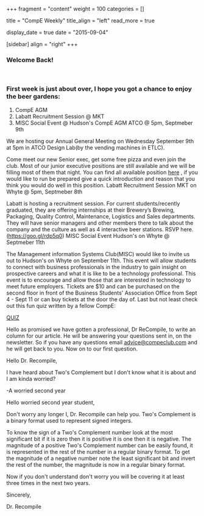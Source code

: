 
+++
fragment = "content"
weight = 100
categories = []

title = "CompE Weekly"
title_align = "left"
read_more = true

display_date = true
date = "2015-09-04" 

[sidebar]
  align = "right"
+++
    
### Welcome Back!


</br>

### First week is just about over, I hope you got a chance to enjoy the beer gardens:


1. CompE AGM
2. Labatt Recruitment Session @ MKT
3. MISC Social Event @ Hudson's
CompE AGM
ATCO @ 5pm, Septmeber 9th

We are hosting our Annual General Meeting on Wednesday September 9th at 5pm in ATCO Design Lab(by the vending machines in ETLC).

Come meet our new Senior exec, get some free pizza and even join the club. Most of our junior executive positions are still available and we will be filling most of them that night. You can find all available position [here](http://www.compeclub.com/about-us/) , if you would like to run be prepared give a quick introduction and reason that you think you would do well in this position.
Labatt Recruitment Session
MKT on Whyte @ 5pm, Septmeber 8th

Labatt is hosting a recruitment session. For current students/recently graduated, they are offering internships at their Brewery’s Brewing, Packaging, Quality Control, Maintenance, Logistics and Sales departments. They will have senior managers and other members there to talk about the company and the culture as well as 4 interactive beer stations.
RSVP here. (https://goo.gl/rdp5q0)
MISC Social Event
Hudson's on Whyte @ Septmeber 11th

The Management information Systems Club(MISC) would like to invite us out to Hudson's on Whyte on September 11th. This event will allow students to connect with business professionals in the industry to gain insight on prospective careers and what it is like to be a technology professional. This event is to encourage and allow those that are interested in technology to meet future employers.
Tickets are $10 and can be purchased on the second floor in front of the Business Students' Association Office from Sept 4 - Sept 11 or can buy tickets at the door the day of.
Last but not least check out this fun quiz written by a fellow CompE:

[QUIZ ](http://quiz.pandarose.ca/programming)

Hello as promised we have gotten a professional, Dr ReCompile, to write an column for our article. He will be answering your questions sent in, on the newsletter. So if you have any questions email [advice@compeclub.com](mailto:advice@compeclub.com)  and he will get back to you. Now on to our first question.


Hello Dr. Recompile,

I have heard about Two's Complement but I don't know what it is about and I am kinda worried?

-A worried second year


Hello worried second year student,

Don't worry any longer I, Dr. Recompile can help you. Two's Complement is a binary format used to represent signed integers.

To know the sign of a Two's Complement number look at the most significant bit if it is zero then it is positive it is one then it is negative. The magnitude of a positive Two's Complement number can be easily found, it is represented in the rest of the number in a regular binary format. To get the magnitude of a negative number note the least significant bit and invert the rest of the number, the magnitude is now in a regular binary format.

Now if you don't understand don't worry you will be covering it at least three times in the next two years.

Sincerely,

Dr. Recompile

</br>
